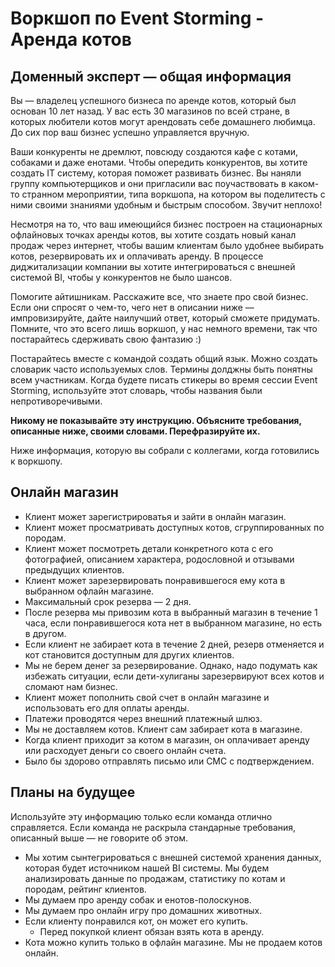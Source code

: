 # Воркшоп по Event Storming - Аренда котов

## Доменный эксперт — общая информация

Вы — владелец успешного бизнеса по аренде котов, который был основан 10 лет назад. У вас есть 30 магазинов по всей стране, в которых любители котов могут арендовать себе домашнего любимца. До сих пор ваш бизнес успешно управляется вручную.

Ваши конкуренты не дремлют, повсюду создаются кафе с котами, собаками и даже енотами. Чтобы опередить конкурентов, вы хотите создать IT систему, которая поможет развивать бизнес. Вы наняли группу компьютерщиков и они пригласили вас поучаствовать в каком-то странном мероприятии, типа воркшопа, на котором вы поделитесть с ними своими знаниями удобным и быстрым способом. Звучит неплохо!

Несмотря на то, что ваш имеющийся бизнес построен на стационарных офлайновых точках аренды котов, вы хотите создать новый канал продаж через интернет, чтобы вашим клиентам было удобнее выбирать котов, резервировать их и оплачивать аренду. В процессе диджитализации компании вы хотите интегрироваться с внешней системой BI, чтобы у конкурентов не было шансов.
 
Помогите айтишникам. Расскажите все, что знаете про свой бизнес. Если они спросят о чем-то, чего нет в описании ниже — импровизируйте, дайте наилучший ответ, который сможете придумать. Помните, что это всего лишь воркшоп, у нас немного времени, так что постарайтесь сдерживать свою фантазию :)

Постарайтесь вместе с командой создать общий язык. Можно создать словарик часто используемых слов. Термины долджны быть понятны всем участникам. Когда будете писать стикеры во время сессии Event Storming, используйте этот словарь, чтобы названия были непротиворечивыми.

__Никому не показывайте эту инструкцию. Объясните требования, описанные ниже, своими словами. Перефразируйте их.__

Ниже информация, которую вы собрали с коллегами, когда готовились к воркшопу.

## Онлайн магазин

* Клиент может зарегистрироватья и зайти в онлайн магазин.
* Клиент может просматривать доступных котов, сгруппированных по породам.
* Клиент может посмотреть детали конкретного кота с его фотографией, описанием характера, родословной и отзывами предыдущих клиентов.
* Клиент может зарезервировать понравившегося ему кота в выбранном офлайн магазине.
* Максимальный срок резерва — 2 дня.
* После резерва мы привозим кота в выбранный магазин в течение 1 часа, если понравившегося кота нет в выбранном магазине, но есть в другом.
* Если клиент не забирает кота в течение 2 дней, резерв отменяется и кот становится доступным для других клиентов.
* Мы не берем денег за резервирование. Однако, надо подумать как избежать ситуации, если дети-хулиганы зарезервируют всех котов и сломают нам бизнес.
* Клиент может пополнить свой счет в онлайн магазине и использовать его для оплаты аренды.
* Платежи проводятся через внешний платежный шлюз.
* Мы не доставляем котов. Клиент сам забирает кота в магазине.
* Когда клиент приходит за котом в магазин, он оплачивает аренду или расходует деньги со своего онлайн счета.
* Было бы здорово отправлять письмо или СМС с подтверждением.

## Планы на будущее

Используйте эту информацию только если команда отлично справляется. Если команда не раскрыла стандарные требования, описанный выше — не говорите об этом.

* Мы хотим сынтегрироваться с внешней системой хранения данных, которая будет источником нашей BI системы. Мы будем анализировать данные по продажам, статистику по котам и породам, рейтинг клиентов.
* Мы думаем про аренду собак и енотов-полоскунов.
* Мы думаем про онлайн игру про домашних животных.
* Если клиенту понравился кот, он может его купить.
  * Перед покупкой клиент обязан взять кота в аренду.
* Кота можно купить только в офлайн магазине. Мы не продаем котов онлайн.